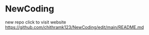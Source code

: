 # NewCoding
new repo
click to visit  website https://github.com/chithramk123/NewCoding/edit/main/README.md
